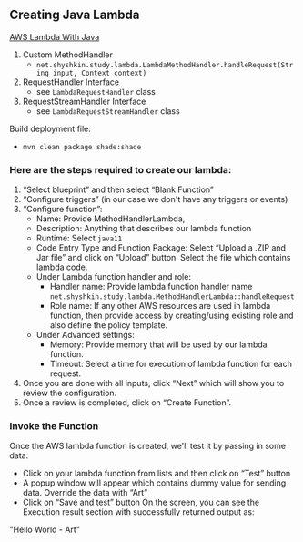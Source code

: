 ##  Creating Java Lambda

[AWS Lambda With Java](https://www.baeldung.com/java-aws-lambda)

1.  Custom MethodHandler
    -  `net.shyshkin.study.lambda.LambdaMethodHandler.handleRequest(String input, Context context)`
2.  RequestHandler Interface
    -  see `LambdaRequestHandler` class
3.  RequestStreamHandler Interface
    -  see `LambdaRequestStreamHandler` class

Build deployment file:
-  `mvn clean package shade:shade`            

###  Here are the steps required to create our lambda:

1.  “Select blueprint” and then select “Blank Function”
2.  “Configure triggers” (in our case we don't have any triggers or events)
3.  “Configure function”:
    -  Name: Provide MethodHandlerLambda,
    -  Description: Anything that describes our lambda function
    -  Runtime: Select `java11`
    -  Code Entry Type and Function Package: Select “Upload a .ZIP and Jar file” and click on “Upload” button. Select the file which contains lambda code.
    -  Under Lambda function handler and role:
        -  Handler name: Provide lambda function handler name `net.shyshkin.study.lambda.MethodHandlerLambda::handleRequest`
        -  Role name: If any other AWS resources are used in lambda function, then provide access by creating/using existing role and also define the policy template.
    -  Under Advanced settings:
        -  Memory: Provide memory that will be used by our lambda function.
        -  Timeout: Select a time for execution of lambda function for each request.
4.  Once you are done with all inputs, click “Next” which will show you to review the configuration.
6.  Once a review is completed, click on “Create Function”.

###  Invoke the Function

Once the AWS lambda function is created, we'll test it by passing in some data:
-  Click on your lambda function from lists and then click on “Test” button
-  A popup window will appear which contains dummy value for sending data. Override the data with “Art”
-  Click on “Save and test” button
On the screen, you can see the Execution result section with successfully returned output as:

"Hello World - Art"